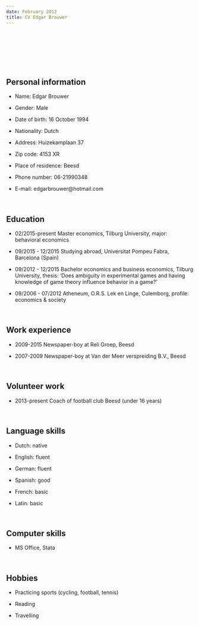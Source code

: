 ```yaml
---
date: February 2012
title: CV Edgar Brouwer
---
```


 
=

 

Personal information
--------------------

-   Name: Edgar Brouwer

-   Gender: Male

-   Date of birth: 16 October 1994

-   Nationality: Dutch

-   Address: Huizekamplaan 37

-   Zip code: 4153 XR

-   Place of residence: Beesd

-   Phone number: 06-21990348

-   E-mail: edgarbrouwer\@hotmail.com

 

Education
---------

-   02/2015-present Master economics, Tilburg University, major: behavioral
    economics

-   09/2015 - 12/2015 Studying abroad, Universitat Pompeu Fabra, Barcelona
    (Spain)

-   09/2012 - 12/2015 Bachelor economics and business economics, Tilburg
    University, thesis: ‘Does ambiguity in experimental games and having
    knowledge of game theory influence behavior in a game?’

-   09/2006 - 07/2012 Atheneum, O.R.S. Lek en Linge, Culemborg, profile:
    economics & society

 

Work experience
---------------

-   2009-2015 Newspaper-boy at Reli Groep, Beesd

-   2007-2009 Newspaper-boy at Van der Meer verspreiding B.V., Beesd

 

Volunteer work
--------------

-   2013-present Coach of football club Beesd (under 16 years)

 

Language skills
---------------

-   Dutch: native

-   English: fluent

-   German: fluent

-   Spanish: good

-   French: basic

-   Latin: basic

 

Computer skills
---------------

-   MS Office, Stata

 

Hobbies
-------

-   Practicing sports (cycling, football, tennis)

-   Reading

-   Travelling

 

 
-

 
